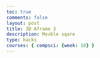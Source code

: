 ```yaml
---
toc: true
comments: false
layout: post
title: 3D Aframe 3
description: Movble sqare
type: hacks
courses: { compsci: {week: 10} }
--- 
```

<html>
<head>
  <script src="https://aframe.io/releases/1.2.0/aframe.min.js"></script>
  <script src="https://unpkg.com/aframe-environment-component/dist/aframe-environment-component.min.js"></script>
</head>
<body>
  <embed src="https://www.youtube.com/watch?v=PzRI40HmRt8" hidden="true" autostart="true" loop="true">
  <!-- Scene -->
  <a-scene collision-handler>
    <a-entity environment="preset: dream;"></a-entity>
    <!-- Moving Box -->
    <a-box id="movableBox" position="0 1 0" width="1" height="1" depth="1" color="red" wasd-controls></a-box>
    <!-- Stationary Box -->
    <a-box id="stationaryBox" width="1" height="1" depth="1" color="green"></a-box>
    <!-- Camera -->
    <a-entity camera look-controls position="0 1.6 10"></a-entity>
    <!-- Score Display -->
    <a-entity id="scoreDisplay" position="1.5 1.5 -1.5" scale="4 4 4" text="value: Score: 0; color: white; font: exo2bold; align: right; width: 2"></a-entity>
  </a-scene>

  <script>
    AFRAME.registerComponent('collision-handler', {
      init: function () {
        this.movableBox = document.getElementById('movableBox');
        this.stationaryBox = document.getElementById('stationaryBox');
        this.scoreDisplay = document.getElementById('scoreDisplay');
        this.score = 0;
        this.updateScoreDisplay();

        // Generate a random initial position for the stationary box in front of the movable box
        this.stationaryBox.setAttribute('position', this.generateRandomPosition());
      },

      generateRandomPosition: function () {
        // Generate random coordinates within a 5-unit radius in front of the movable box
        var x = Math.random() * 5 - 5;
        var z = Math.random() * 5;

        return x + ' 1 ' + z;
      },

      tick: function () {
        var movablePosition = this.movableBox.getAttribute('position');
        var stationaryPosition = this.stationaryBox.getAttribute('position');

        // Move the stationary box closer along the z-axis to the movable box
        stationaryPosition.z -= 0.03;

        // Check for collision
        if (
          movablePosition.x < stationaryPosition.x + 0.5 &&
          movablePosition.x > stationaryPosition.x - 0.5 &&
          movablePosition.z < stationaryPosition.z + 0.5 &&
          movablePosition.z > stationaryPosition.z - 0.5
        ) {
          this.score++;
          this.updateScoreDisplay();
          if (this.score > 1) {
            alert('Next Level');
            // Reset the position of the movable box
            this.movableBox.setAttribute('position', '0 1 0');

            // Generate a random initial position for the stationary box in front of the movable box
            this.stationaryBox.setAttribute('position', this.generateRandomPosition());
          }
        }

        // If the stationary box reaches the position of the movable box without collision
        if (stationaryPosition.z <= 0) {
          alert('You lose!', this.score);
          var statscore = this.score;
          // Reset the game
          this.score = 0;
          this.movableBox.setAttribute('position', '0 1 0');

          // Generate a random initial position for the stationary box in front of the movable box
          this.stationaryBox.setAttribute('position', this.generateRandomPosition());
        }

        // Update the position of the stationary box
        this.stationaryBox.setAttribute('position', stationaryPosition);
      },

      updateScoreDisplay: function () {
        this.scoreDisplay.setAttribute('text', 'value', 'Score: ' + this.score);
      }
    });
  </script>
</body>
</html>
